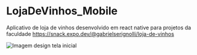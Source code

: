# LojaDeVinhos_Mobile
Aplicativo de loja de vinhos desenvolvido em react native para projetos da faculdade
https://snack.expo.dev/@gabrielserignolli/loja-de-vinhos


![Imagem design tela inicial]([https://github.com/joaovitor022/reciclagemDev/blob/main/Imagens/README/Tela_Inicial.png](https://github.com/joaovitor022/LojaDeVinhos/tree/27ee50d0e58597ffe5ba8be7a92e1b8025b50aa7/Projeto%20em%20v%C3%ADdeo)https://github.com/joaovitor022/LojaDeVinhos/tree/27ee50d0e58597ffe5ba8be7a92e1b8025b50aa7/Projeto%20em%20v%C3%ADdeo)
